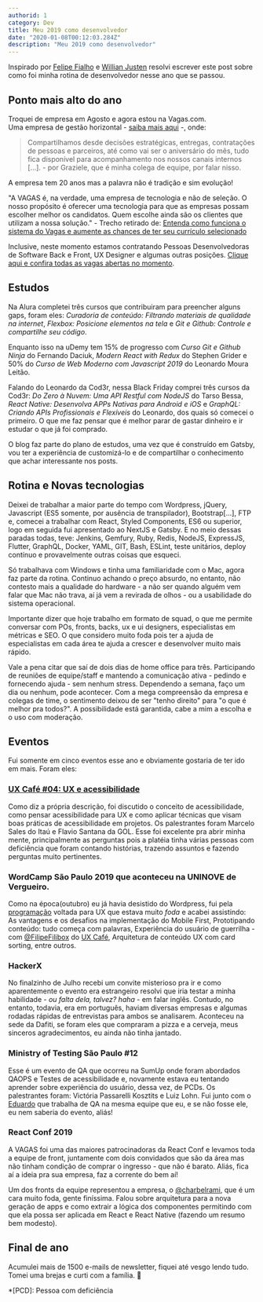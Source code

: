 ```yaml
---
authorid: 1
category: Dev
title: Meu 2019 como desenvolvedor
date: "2020-01-08T00:12:03.284Z"
description: "Meu 2019 como desenvolvedor"
---
```



Inspirado por [Felipe Fialho](https://www.felipefialho.com/blog/) e [Willian Justen](https://willianjusten.com.br/meu-ano-de-2019/) resolvi escrever este post sobre como foi minha rotina de desenvolvedor nesse ano que se passou.

## Ponto mais alto do ano
Troquei de empresa em Agosto e agora estou na Vagas.com.  
Uma empresa de gestão horizontal - [saiba mais aqui](https://trabalheconosco.vagas.com.br/vagas/gestao-horizontal) -, onde:

> Compartilhamos desde decisões estratégicas, entregas, contratações de pessoas e parceiros, até como vai ser o aniversário do mês, tudo fica disponível para acompanhamento nos nossos canais internos [...]. - por Graziele, que é minha colega de equipe, por falar nisso.

A empresa tem 20 anos mas a palavra não é tradição e sim evolução!

"A VAGAS é, na verdade, uma empresa de tecnologia e não de seleção. O nosso propósito é oferecer uma tecnologia para que as empresas possam escolher melhor os candidatos. Quem escolhe ainda são os clientes que utilizam a nossa solução." - Trecho retirado de: [Entenda como funciona o sistema do Vagas e aumente as chances de ter seu currículo selecionado](https://fernandadelima.com/entenda-como-funciona-o-sistema-do-vagas-e-aumente-as-chances-de-ter-seu-curr%C3%ADculo-selecionado-1073b56d1bad)

Inclusive, neste momento estamos contratando Pessoas Desenvolvedoras de Software Back e Front, UX Designer e algumas outras posições. [Clique aqui e confira todas as vagas abertas no momento](https://trabalheconosco.vagas.com.br/vagas/oportunidades).

## Estudos

Na Alura completei três cursos que contribuiram para preencher alguns gaps, foram eles: *Curadoria de conteúdo: Filtrando materiais de qualidade na internet*, *Flexbox: Posicione elementos na tela* e *Git e Github: Controle e compartilhe seu código*.

Enquanto isso na uDemy tem 15% de progresso com *Curso Git e Github Ninja* do Fernando Daciuk, *Modern React with Redux* do Stephen Grider e 50% do *Curso de Web Moderno com Javascript 2019* do Leonardo Moura Leitão.

Falando do Leonardo da Cod3r, nessa Black Friday comprei três cursos da Cod3r: *Do Zero à Nuvem: Uma API Restful com NodeJS* do Tarso Bessa, *React Native: Desenvolva APPs Nativas para Android e iOS* e *GraphQL: Criando APIs Profissionais e Flexíveis* do Leonardo, dos quais só comecei o primeiro. O que me faz pensar que é melhor parar de gastar dinheiro e ir estudar o que já foi comprado.

O blog faz parte do plano de estudos, uma vez que é construído em Gatsby, vou ter a experiência de customizá-lo e de compartilhar o conhecimento que achar interessante nos posts.


## Rotina e Novas tecnologias

Deixei de trabalhar a maior parte do tempo com Wordpress, jQuery, Javascript (ES5 somente, por ausência de transpilador), Bootstrap[...], FTP e, comecei a trabalhar com React, Styled Components, ES6 ou superior, logo em seguida fui apresentado ao NextJS e Gatsby. E no meio dessas paradas todas, teve: Jenkins, Gemfury, Ruby, Redis, NodeJS, ExpressJS, Flutter, GraphQL, Docker, YAML, GIT, Bash, ESLint, teste unitários, deploy contínuo e provavelmente outras coisas que esqueci.

Só trabalhava com Windows e tinha uma familiaridade com o Mac, agora faz parte da rotina. Continuo achando o preço absurdo, no entanto, não contesto mais a qualidade do hardware - a não ser quando alguém vem falar que Mac não trava, aí já vem a revirada de olhos - ou a usabilidade do sistema operacional.

Importante dizer que hoje trabalho em formato de squad, o que me permite conversar com POs, fronts, backs, ux e ui designers, especialistas em métricas e SEO. O que considero muito foda pois ter a ajuda de especialistas em cada área te ajuda a crescer e desenvolver muito mais rápido.

Vale a pena citar que saí de dois dias de home office para três. Participando de reuniões de equipe/staff e mantendo a comunicação ativa - pedindo e fornecendo ajuda - sem nenhum stress. Dependendo a semana, faço um dia ou nenhum, pode acontecer. Com a mega compreensão da empresa e colegas de time, o sentimento deixou de ser "tenho direito" para "o que é melhor pra todos?". A possibilidade está garantida, cabe a mim a escolha e o uso com moderação.


## Eventos

Fui somente em cinco eventos esse ano e obviamente gostaria de ter ido em mais. Foram eles:

### [UX Café #04: UX e acessibilidade](https://www.sympla.com.br/ux-cafe-04-ux-e-acessibilidade__520643)
Como diz a própria descrição, foi discutido o conceito de acessibilidade, como pensar acessibilidade para UX e como aplicar técnicas que visam boas práticas de acessibilidade em projetos. Os palestrantes foram Marcelo Sales do Itaú e Flavio Santana da GOL. Esse foi excelente pra abrir minha mente, principalmente as perguntas pois a platéia tinha várias pessoas com deficiência que foram contando histórias, trazendo assuntos e fazendo perguntas muito pertinentes.

### WordCamp São Paulo 2019 que aconteceu na UNINOVE de Vergueiro.
Como na época(outubro) eu já havia desistido do Wordpress, fui pela [programação](https://2019.saopaulo.wordcamp.org/programacao/) voltada para UX que estava muito _foda_ e acabei assistindo: As vantagens e os desafios na implementação do Mobile First, Prototipando conteúdo: tudo começa com palavras, Experiência do usuário de guerrilha - com [@FilipeFilibox](https://twitter.com/FilipeFilibox) do [UX Café](https://www.meetup.com/pt-BR/uxcafeBR/), Arquitetura de conteúdo UX com card sorting, entre outros.

### HackerX
No finalzinho de Julho recebi um convite misterioso pra ir e como aparentemente o evento era estrangeiro resolvi que iria testar a minha habilidade - _ou falta dela, talvez? haha_ - em falar inglês. Contudo, no entanto, todavia, era em português, haviam diversas empresas e algumas rodadas rápidas de entrevistas para ambos se analisarem.
Aconteceu na sede da Dafiti, se foram eles que compraram a pizza e a cerveja, meus sinceros agradecimentos, eu ainda não tinha jantado.

### Ministry of Testing São Paulo #12
Esse é um evento de QA que ocorreu na SumUp onde foram abordados QAOPS e Testes de acessibilidade e, novamente estava eu tentando aprender sobre experiência do usuário, dessa vez, de PCDs. Os palestrantes foram: Victória Passarelli Kosztits e Luiz Lohn. Fui junto com o [Eduardo](https://www.linkedin.com/in/eduardo-alencar-ctfl-15b8aa98/) que trabalha de QA na mesma equipe que eu, e se não fosse ele, eu nem saberia do evento, aliás!

### React Conf 2019
A VAGAS foi uma das maiores patrocinadoras da React Conf e levamos toda a equipe de front, juntamente com dois convidados que são da área mas não tinham condição de comprar o ingresso - que não é barato. Aliás, fica aí a ideia pra sua empresa, faz a corrente do bem aí!

Um dos fronts da equipe representou a empresa, o [@charbelrami](https://twitter.com/charbelrami), que é um cara muito foda, gente finíssima. Falou sobre arquitetura para a nova geração de apps e como extrair a lógica dos componentes permitindo com que ela possa ser aplicada em React e React Native (fazendo um resumo bem modesto).

## Final de ano

Acumulei mais de 1500 e-mails de newsletter, fiquei até vesgo lendo tudo. 
Tomei uma brejas e curti com a família. :beers:


*[PCD]: Pessoa com deficiência

